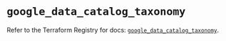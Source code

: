 # `google_data_catalog_taxonomy`

Refer to the Terraform Registry for docs: [`google_data_catalog_taxonomy`](https://registry.terraform.io/providers/hashicorp/google/6.12.0/docs/resources/data_catalog_taxonomy).
